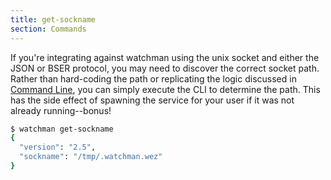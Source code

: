 ```yaml
---
title: get-sockname
section: Commands
---
```


If you're integrating against watchman using the unix socket and either the
JSON or BSER protocol, you may need to discover the correct socket path.
Rather than hard-coding the path or replicating the logic discussed in
[Command Line](/watchman/docs/cli-options.html), you can simply execute the
CLI to determine the path.  This has the side effect of spawning the service
for your user if it was not already running--bonus!

~~~bash
$ watchman get-sockname
{
  "version": "2.5",
  "sockname": "/tmp/.watchman.wez"
}
~~~
